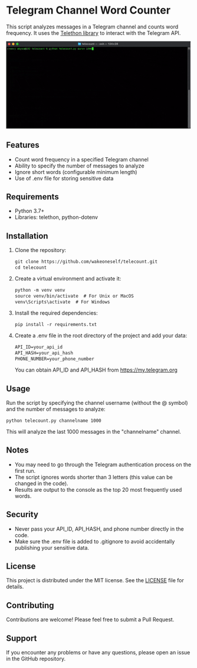 # Telegram Channel Word Counter

This script analyzes messages in a Telegram channel and counts word frequency. It uses the [Telethon library](https://github.com/LonamiWebs/Telethon) to interact with the Telegram API.

<img src="https://raw.githubusercontent.com/wakeoneself/telecount/main/telecount_demo.gif" width="500" alt="Demo of the application"/>

## Features

- Count word frequency in a specified Telegram channel
- Ability to specify the number of messages to analyze
- Ignore short words (configurable minimum length)
- Use of .env file for storing sensitive data

## Requirements

- Python 3.7+
- Libraries: telethon, python-dotenv

## Installation

1. Clone the repository:
   ```
   git clone https://github.com/wakeoneself/telecount.git
   cd telecount
   ```

2. Create a virtual environment and activate it:
   ```
   python -m venv venv
   source venv/bin/activate  # For Unix or MacOS
   venv\Scripts\activate  # For Windows
   ```

3. Install the required dependencies:
   ```
   pip install -r requirements.txt
   ```

4. Create a .env file in the root directory of the project and add your data:
   ```
   API_ID=your_api_id
   API_HASH=your_api_hash
   PHONE_NUMBER=your_phone_number
   ```

   You can obtain API_ID and API_HASH from https://my.telegram.org

## Usage

Run the script by specifying the channel username (without the @ symbol) and the number of messages to analyze:

```
python telecount.py channelname 1000
```

This will analyze the last 1000 messages in the "channelname" channel.

## Notes

- You may need to go through the Telegram authentication process on the first run.
- The script ignores words shorter than 3 letters (this value can be changed in the code).
- Results are output to the console as the top 20 most frequently used words.

## Security

- Never pass your API_ID, API_HASH, and phone number directly in the code.
- Make sure the .env file is added to .gitignore to avoid accidentally publishing your sensitive data.

## License

This project is distributed under the MIT license. See the [LICENSE](LICENSE) file for details.

## Contributing

Contributions are welcome! Please feel free to submit a Pull Request.

## Support

If you encounter any problems or have any questions, please open an issue in the GitHub repository.